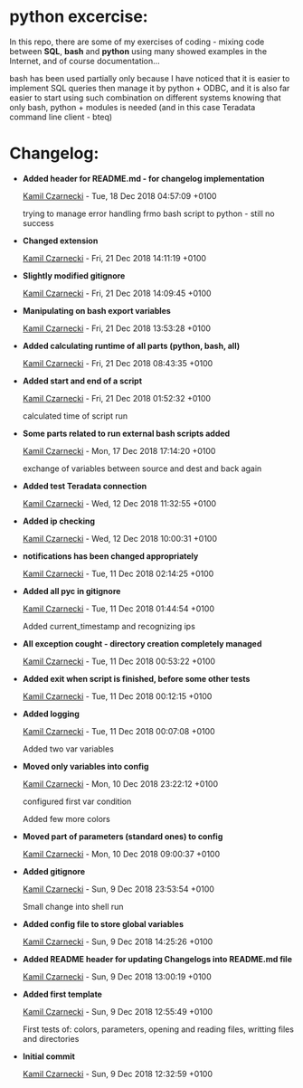 # python excercise:

In this repo, there are some of my exercises of coding - mixing code between **SQL**, **bash** and **python**
using many showed examples in the Internet, and of course documentation...

bash has been used partially only because I have noticed that it is easier to implement SQL queries then manage
it by python + ODBC, and it is also far easier to start using such combination on different systems knowing that
only bash, python + modules is needed (and in this case Teradata command line client - bteq)

# Changelog:


* __Added header for README.md - for changelog implementation__

    [Kamil Czarnecki](kamoyl@outlook.com) - Tue, 18 Dec 2018 04:57:09 +0100
    
    trying to manage error handling frmo bash script to python - still no success
    

* __Changed extension__

    [Kamil Czarnecki](kamoyl@outlook.com) - Fri, 21 Dec 2018 14:11:19 +0100
    
    

* __Slightly modified gitignore__

    [Kamil Czarnecki](kamoyl@outlook.com) - Fri, 21 Dec 2018 14:09:45 +0100
    
    

* __Manipulating on bash export variables__

    [Kamil Czarnecki](kamoyl@outlook.com) - Fri, 21 Dec 2018 13:53:28 +0100
    
    

* __Added calculating runtime of all parts (python, bash, all)__

    [Kamil Czarnecki](kamoyl@outlook.com) - Fri, 21 Dec 2018 08:43:35 +0100
    
    

* __Added start and end of a script__

    [Kamil Czarnecki](kamoyl@outlook.com) - Fri, 21 Dec 2018 01:52:32 +0100
    
    calculated time of script run
    

* __Some parts related to run external bash scripts added__

    [Kamil Czarnecki](kamoyl@outlook.com) - Mon, 17 Dec 2018 17:14:20 +0100
    
    exchange of variables between source and dest and back again
    

* __Added test Teradata connection__

    [Kamil Czarnecki](kamoyl@outlook.com) - Wed, 12 Dec 2018 11:32:55 +0100
    
    

* __Added ip checking__

    [Kamil Czarnecki](kamoyl@outlook.com) - Wed, 12 Dec 2018 10:00:31 +0100
    
    

* __notifications has been changed appropriately__

    [Kamil Czarnecki](kamoyl@outlook.com) - Tue, 11 Dec 2018 02:14:25 +0100
    
    

* __Added all pyc in gitignore__

    [Kamil Czarnecki](kamoyl@outlook.com) - Tue, 11 Dec 2018 01:44:54 +0100
    
    Added current_timestamp and recognizing ips
    

* __All exception cought - directory creation completely managed__

    [Kamil Czarnecki](kamoyl@outlook.com) - Tue, 11 Dec 2018 00:53:22 +0100
    
    

* __Added exit when script is finished, before some other tests__

    [Kamil Czarnecki](kamoyl@outlook.com) - Tue, 11 Dec 2018 00:12:15 +0100
    
    

* __Added logging__

    [Kamil Czarnecki](kamoyl@outlook.com) - Tue, 11 Dec 2018 00:07:08 +0100
    
    Added two var variables
    

* __Moved only variables into config__

    [Kamil Czarnecki](kamoyl@outlook.com) - Mon, 10 Dec 2018 23:22:12 +0100
    
    configured first var condition
    
    Added few more colors
    

* __Moved part of parameters (standard ones) to config__

    [Kamil Czarnecki](kamoyl@outlook.com) - Mon, 10 Dec 2018 09:00:37 +0100
    
    

* __Added gitignore__

    [Kamil Czarnecki](kamoyl@outlook.com) - Sun, 9 Dec 2018 23:53:54 +0100
    
    Small change into shell run
    

* __Added config file to store global variables__

    [Kamil Czarnecki](kamoyl@outlook.com) - Sun, 9 Dec 2018 14:25:26 +0100
    
    

* __Added README header for updating Changelogs into README.md file__

    [Kamil Czarnecki](kamoyl@outlook.com) - Sun, 9 Dec 2018 13:00:19 +0100
    
    

* __Added first template__

    [Kamil Czarnecki](kamoyl@outlook.com) - Sun, 9 Dec 2018 12:55:49 +0100
    
    First tests of: colors, parameters, opening and reading files, writting files
    and directories
    

* __Initial commit__

    [Kamil Czarnecki](kamoyl@outlook.com) - Sun, 9 Dec 2018 12:32:59 +0100
    
    
    

